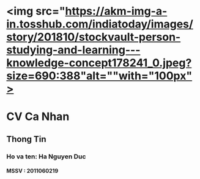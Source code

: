 # <img src="https://akm-img-a-in.tosshub.com/indiatoday/images/story/201810/stockvault-person-studying-and-learning---knowledge-concept178241_0.jpeg?size=690:388"alt=""with="100px">

<h1>CV Ca Nhan </h1>
<h2>Thong Tin </h2>
<h3> Ho va ten: Ha Nguyen Duc </h3>
<h4> MSSV : 2011060219 </h4>